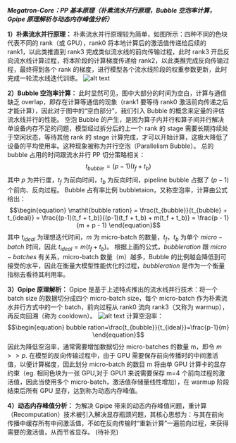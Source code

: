 ***Megatron-Core：PP 基本原理（朴素流水并行原理，Bubble 空泡率计算，Gpipe 原理解析与动态内存峰值分析）***

**1）朴素流水并行原理：**
    朴素流水并行原理较为简单，如图所示：四种不同的色块代表不同的 rank（或 GPU），rank0 将本地计算后的激活值传递给后续的 rank1，以此类推直到 rank3 完成类似流水线的前向传输过程，此时 rank3 开启反向流水线计算过程，将本阶段的计算梯度传递给 rank2，以此类推完成反向传输过程，最终得到各个 rank 的梯度，进行模型各个流水线阶段的权重参数更新，此时完成一轮流水线迭代训练。
![alt text](image.png)
    
  **2）Bubble 空泡率计算：**
    此时显然可见，图中大部分的时间为空白，计算与通信缺乏 overlap，即存在计算等通信的现象（rank1 要等待 rank0 激活前向传递之后才能计算），因此对于图中的“空白部分”，我们引入 Bubble 的概念来定量的评估流水线并行的性能。
    空泡 Bubble 的产生，是因为算子内并行和算子间并行解决单设备内存不足的问题，模型经过拆分后的上一个 rank 的 stage 需要长期持续处于空闲状态，等待其他 rank 的 stage 计算完成，才可以开始计算，这极大降低了设备的平均使用率。这种现象被称为并行空泡（Parallelism Bubble）。
    总的 bubble 占用的时间跟流水并行 PP 切分策略相关：
      $$\begin{equation}
t_{bubble} = (p - 1)(t_f + t_b)
\end{equation}$$
      其中 $p$ 为并行度，$t_f$ 为前向时间，$t_b$ 为反向时间，pipeline bubble 占据了 $(p-1)$ 个前向、反向过程。
    Bubble 占有率比例 bubbletaion，又称空泡率，计算由公式给出：
    $$\begin{equation}
\mathit{bubble ration} = \frac{t_{bubble}}{t_{bubble} + t_{ideal}} 
= \frac{(p-1)(t_f + t_b)}{(p-1)(t_f + t_b) + m(t_f + t_b)} 
= \frac{p - 1}{m + p - 1}
\end{equation}$$
    其中 $t_{ideal}$ 为理想迭代时间，$m$ 为 micro-batch 的数量，$t_f$，$t_b$ 为单个 $micro-batch$ 时间，因此 $t_{ideal}=m(t_f+t_b)$。
    根据上面的公式，$bubble ration$ 跟 $micro-batches$ 有关系，micro-batch 数量（m）越多，Bubble 的比例越会降低到可接受的水平，因此在衡量大模型性能优化的过程，$bubble ration$ 是作为一个衡量指标去看待其利用率。

  **3）Gpipe 原理解析：**
    Gpipe 是基于上述特点推出的流水线并行技术：将一个 batch size 的数据切分成四个 micro-batch size，每个 micro-batch 作为朴素流水并行方式中的一个 batch，前向过程从 rank0 流向 rank3（又称为 warmup），再反向回溯（称为 cooldown）。
    ![alt text](Gpipe.png)
    计算空泡率：
    $$\begin{equation}
bubble ration=\frac{t_{bubble}}{t_{ideal}}=\frac{p-1}{m}
\end{equation}$$
    因此为降低空泡率，通常需要增加数据切分 micro-batches 的数量 m，即令 $m>>p$.
    在模型的反向传输过程中，由于 GPU 需要保存前向传播时的中间激活值，以便计算梯度，因此划分 micro-batch 的数目 m 将由单 GPU 计算卡的显存约束（eg. 相同色块为一张 GPU,对于 GPU1 来说需要保存 m=4 个前向过程的激活值，因此当使用多个 micro-batch，激活值存储量线性增加），在 warmup 阶段结束后所有 GPU 显存，达到称为动态内存峰值。

**4）动态内存峰值分析：**
    为解决 Gpipe 带来的动态内存峰值问题，重计算（Recomputation）技术被引入解决显存瓶颈问题，其核心思想为：与其在前向传播中缓存所有中间激活值，不如在反向传输时“重新计算”一遍前向过程，来获得需要的激活值，从而节省显存。
    (待补充)